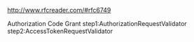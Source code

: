 http://www.rfcreader.com/#rfc6749

Authorization Code Grant
step1:AuthorizationRequestValidator
step2:AccessTokenRequestValidator